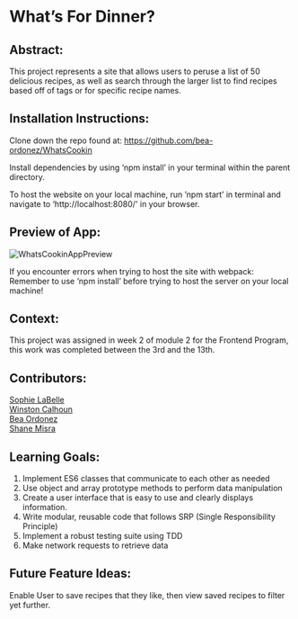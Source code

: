 # What’s For Dinner?

## Abstract:
[//]: <>
This project represents a site that allows users to peruse a list of 50 delicious recipes, as well as search through the larger list to find recipes based off of tags or for specific recipe names.


## Installation Instructions:
[//]: <>
Clone down the repo found at: https://github.com/bea-ordonez/WhatsCookin

Install dependencies by using ‘npm install’ in your terminal within the parent directory.

To host the website on your local machine, run ’npm start’ in terminal and navigate to ‘http://localhost:8080/' in your browser.

## Preview of App:
[//]: <>
![WhatsCookinAppPreview](https://user-images.githubusercontent.com/117314181/218613699-a993f009-7a9e-433b-8dba-76b8f2aa0f11.png)

If you encounter errors when trying to host the site with webpack: Remember to use ‘npm install’ before trying to host the server on your local machine!

## Context:
[//]: <>
This project was assigned in week 2 of module 2 for the Frontend Program, this work was completed between the 3rd and the 13th.

## Contributors:
[//]: <>
[Sophie LaBelle](https://github.com/sophielabelle)\
[Winston Calhoun](https://github.com/WinstonCalhoun)\
[Bea Ordonez](https://github.com/bea-ordonez)\
[Shane Misra](https://github.com/sdmisra)

## Learning Goals:
[//]: <>
1. Implement ES6 classes that communicate to each other as needed
1. Use object and array prototype methods to perform data manipulation
1. Create a user interface that is easy to use and clearly displays information.
1. Write modular, reusable code that follows SRP (Single Responsibility Principle)
1. Implement a robust testing suite using TDD
1. Make network requests to retrieve data

## Future Feature Ideas:
[//]: <>
Enable User to save recipes that they like, then view saved recipes to filter yet further.

